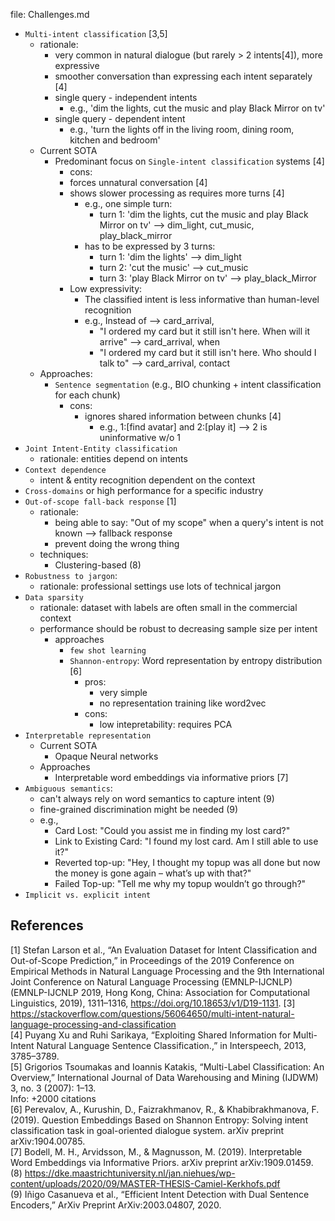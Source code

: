
file: Challenges.md  

* `Multi-intent classification` [3,5]
    * rationale: 
        * very common in natural dialogue (but rarely > 2 intents[4]), more expressive    
        * smoother conversation than expressing each intent separately [4]       
        * single query - independent intents 
            * e.g., 'dim the lights, cut the music and play Black Mirror on tv'
        * single query - dependent intent
            * e.g., 'turn the lights off in the living room, dining room, kitchen and bedroom'
    * Current SOTA  
        * Predominant focus on `Single-intent classification` systems [4] 
            * cons: 
            * forces unnatural conversation [4]
            * shows slower processing as requires more turns [4]
                * e.g., one simple turn:
                    * turn 1: 'dim the lights, cut the music and play Black Mirror on tv' 
                    --> dim_light, cut_music, play_black_mirror 
                * has to be expressed by 3 turns:  
                    * turn 1: 'dim the lights' 
                    --> dim_light 
                    * turn 2: 'cut the music' 
                    --> cut_music
                    * turn 3: 'play Black Mirror on tv' 
                    --> play_black_Mirror 
            * Low expressivity: 
                * The classified intent is less informative than human-level recognition
                * e.g., Instead of --> card_arrival, 
                    * "I ordered my card but it still isn't here. When will it arrive" --> card_arrival, when 
                    * "I ordered my card but it still isn't here. Who should I talk to" --> card_arrival, contact
    * Approaches: 
      * `Sentence segmentation` (e.g., BIO chunking + intent classification for each chunk)
        * cons: 
          * ignores shared information between chunks [4]  
            * e.g., 1:[find avatar] and 2:[play it] --> 2 is uninformative w/o 1
* `Joint Intent-Entity classification` 
    * rationale: entities depend on intents  
* `Context dependence`
    * intent & entity recognition dependent on the context
* `Cross-domains` or high performance for a specific industry  
* `Out-of-scope fall-back response` [1]  
    * rationale: 
        * being able to say: "Out of my scope" when a query's intent is not known --> fallback response  
        * prevent doing the wrong thing  
    * techniques:
      * Clustering-based (8)
* `Robustness to jargon`:
    * rationale: professional settings use lots of technical jargon  
* `Data sparsity`     
    * rationale: dataset with labels are often small in the commercial context  
    * performance should be robust to decreasing sample size per intent 
        * approaches
            * `few shot learning`
            * `Shannon-entropy`: Word representation by entropy distribution [6]  
                * pros: 
                    * very simple
                    * no representation training like word2vec  
                * cons: 
                    * low intepretability: requires PCA  
* `Interpretable representation`
    * Current SOTA
        * Opaque Neural networks 
    * Approaches
        * Interpretable word embeddings via informative priors [7]  
* `Ambiguous semantics`:
    * can't always rely on word semantics to capture intent (9)
    * fine-grained discrimination might be needed (9)
    * e.g., 
      * Card Lost: "Could you assist me in finding my lost card?"
      * Link to Existing Card: "I found my lost card. Am I still able to use it?"
      * Reverted top-up: "Hey, I thought my topup was all done but now the money is gone again – what’s up with that?"
      * Failed Top-up: "Tell me why my topup wouldn’t go through?"
* `Implicit vs. explicit intent`


## References  

[1] Stefan Larson et al., “An Evaluation Dataset for Intent Classification and Out-of-Scope Prediction,” in Proceedings of the 2019 Conference on Empirical Methods in Natural Language Processing and the 9th International Joint Conference on Natural Language Processing (EMNLP-IJCNLP) (EMNLP-IJCNLP 2019, Hong Kong, China: Association for Computational Linguistics, 2019), 1311–1316, https://doi.org/10.18653/v1/D19-1131. 
[3] https://stackoverflow.com/questions/56064650/multi-intent-natural-language-processing-and-classification   
[4] Puyang Xu and Ruhi Sarikaya, “Exploiting Shared Information for Multi-Intent Natural Language Sentence Classification.,” in Interspeech, 2013, 3785–3789.   
[5] Grigorios Tsoumakas and Ioannis Katakis, “Multi-Label Classification: An Overview,” International Journal of Data Warehousing and Mining (IJDWM) 3, no. 3 (2007): 1–13.    
Info: +2000 citations    
[6] Perevalov, A., Kurushin, D., Faizrakhmanov, R., & Khabibrakhmanova, F. (2019). Question Embeddings Based on Shannon Entropy: Solving intent classification task in goal-oriented dialogue system. arXiv preprint arXiv:1904.00785.  
[7] Bodell, M. H., Arvidsson, M., & Magnusson, M. (2019). Interpretable Word Embeddings via Informative Priors. arXiv preprint arXiv:1909.01459.  
(8) https://dke.maastrichtuniversity.nl/jan.niehues/wp-content/uploads/2020/09/MASTER-THESIS-Camiel-Kerkhofs.pdf   
(9) Iñigo Casanueva et al., “Efficient Intent Detection with Dual Sentence Encoders,” ArXiv Preprint ArXiv:2003.04807, 2020.  